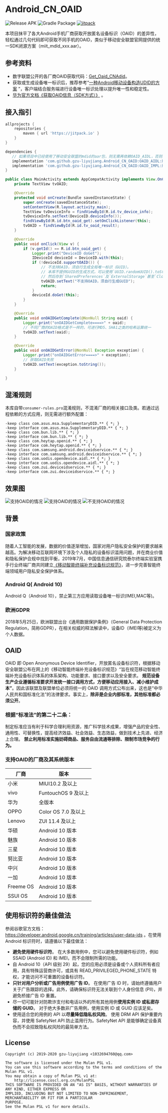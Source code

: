 # Android_CN_OAID

![Release APK](https://github.com/gzu-liyujiang/Android_CN_OAID/workflows/Release%20APK/badge.svg)
![Gradle Package](https://github.com/gzu-liyujiang/Android_CN_OAID/workflows/Gradle%20Package/badge.svg)
[![jitpack](https://jitpack.io/v/gzu-liyujiang/Android_CN_OAID.svg)](https://jitpack.io/#gzu-liyujiang/Android_CN_OAID)

本项目抹平了各大Android手机厂商获取开放匿名设备标识（OAID）的差异性，轻松通过几句代码即可获取不同手机的OAID，类似于移动安全联盟官网提供的统一SDK闭源方案（miit_mdid_xxx.aar）。   

## 参考资料

- 数字联盟公开的各厂商OAID获取代码：[Get_Oaid_CNAdid](https://github.com/shuzilm-open-source/Get_Oaid_CNAdid)。
- 获取或生成设备唯一标识后，推荐参考“[一种Android移动设备构造UDID的方案](https://github.com/No89757/Udid) ”，客户端结合服务端进行设备唯一标识处理以提升唯一性和稳定性。
- [华为官方文档《获取OAID信息（SDK方式）》](https://developer.huawei.com/consumer/cn/doc/development/HMSCore-Guides-V5/identifier-service-obtaining-oaid-sdk-0000001050064988-V5) 。

## 接入指引

```gradle
allprojects {
    repositories {
        maven { url 'https://jitpack.io' }
    }
}

dependencies {
   // 如果项目中已经使用了移动安全联盟的mdid的aar包，则无需再依赖OAID_AIDL，否则会有冲突
   implementation 'com.github.gzu-liyujiang.Android_CN_OAID:OAID_AIDL:版本号'
   implementation 'com.github.gzu-liyujiang.Android_CN_OAID:OAID_IMPL:版本号'
}
```
```java
public class MainActivity extends AppCompatActivity implements View.OnClickListener, IOAIDGetter {
    private TextView tvOAID;

    @Override
    protected void onCreate(Bundle savedInstanceState) {
        super.onCreate(savedInstanceState);
        setContentView(R.layout.activity_main);
        TextView tvDeviceInfo = findViewById(R.id.tv_device_info);
        tvDeviceInfo.setText(DeviceID.deviceInfo());
        findViewById(R.id.btn_oaid_get).setOnClickListener(this);
        tvOAID = findViewById(R.id.tv_oaid_result);
    }

    @Override
    public void onClick(View v) {
        if (v.getId() == R.id.btn_oaid_get) {
            Logger.print("DeviceID doGet");
            IDeviceId deviceId = DeviceID.with(this);
            if (!deviceId.supportOAID()) {
                // 不支持OAID，须自行生成全局唯一标识（GUID）。
                // 本库不提供GUID的生成方式，可以使用`UUID.randomUUID().toString()`生成，
                // 然后存到`SharedPreferences`及`ExternalStorage`甚至`CloudStorage`。
                tvOAID.setText("不支持OAID，须自行生成GUID");
                return;
            }
            deviceId.doGet(this);
        }
    }

    @Override
    public void onOAIDGetComplete(@NonNull String oaid) {
        Logger.print("onOAIDGetComplete====>" + oaid);
        // 不同厂商的OAID格式是不一样的，可进行MD5、SHA1之类的哈希运算统一
        tvOAID.setText(oaid);
    }

    @Override
    public void onOAIDGetError(@NonNull Exception exception) {
        Logger.print("onOAIDGetError====>" + exception);
        // 获取OAID失败
        tvOAID.setText(exception.toString());
    }

}
```

## 混淆规则

本库自带`consumer-rules.pro`混淆规则，不混淆厂商的相关接口及类。若通过远程依赖的方式应用，则无需进行额外配置：
```proguard
-keep class com.asus.msa.SupplementaryDID.** { *; }
-keep interface com.asus.msa.SupplementaryDID.** { *; }
-keep class com.bun.lib.** { *; }
-keep interface com.bun.lib.** { *; }
-keep class com.heytap.openid.** { *; }
-keep interface com.heytap.openid.** { *; }
-keep class com.samsung.android.deviceidservice.** { *; }
-keep interface com.samsung.android.deviceidservice.** { *; }
-keep class com.uodis.opendevice.aidl.** { *; }
-keep interface com.uodis.opendevice.aidl.** { *; }
-keep class com.zui.deviceidservice.** { *; }
-keep interface com.zui.deviceidservice.** { *; }
```

## 效果图

![支持OAID的情况](/screenshot/oaid_vivo.png)
![支持OAID的情况](/screenshot/oaid_huawei.png)
![不支持OAID的情况](/screenshot/oaid_nonsupport.png)

## 背景
   
### 国家政策
   
 随着人工智能的发展，数据的价值逐渐增加，国家对用户隐私安全保护的要求越来越高。为解决移动互联网环境下涉及个人隐私的设备标识滥用问题，并在商业价值和隐私保护合规中找到平衡，2019年7月，中国信息通信研究院泰尔终端实验室携手行业终端厂商共同建立[《移动智能终端补充设备标识规范》](http://msa-alliance.cn/col.jsp?id=120)，进一步完善智能终端领域用户隐私安全保护体系。
   
### Android Q( Android 10)
   
Android Q（Android 10），禁止第三方应用读取设备唯一标识(IMEI,MAC等)。
    
### 欧洲GDPR
    
2018年5月25日，欧洲联盟出台《通用数据保护条例》（General Data Protection Regulation，简称GDPR），在相关权威的释法解读中，设备ID（IMEI等)被定义为个人数据。
   
## OAID

OAID 即 Open Anonymous Device Identifier，开放匿名设备标识符，根据移动安全联盟公布在网上的《移动智能终端补充设备标识规范》“旨在规范移动智能终端补充设备标识体系的体系架构、功能要求、接口要求以及安全要求。 **规范设备生产企业遵循标准要求开发统一接口调用方式，方便移动应用接入、减小维护成本”**。因此该联盟及联盟单位必须将统一的 OAID 调用方式公布出来，这也是“中华人民共和国标准化法”的法律要求。事实上，**除非是企业内部标准，其他标准都必须公开**。

### **根据“标准法”的第二十二条：**

制定标准应当有利于科学合理利用资源，推广科学技术成果，增强产品的安全性、通用性、可替换性，提高经济效益、社会效益、生态效益，做到技术上先进、经济上合理。 **禁止利用标准实施妨碍商品、服务自由流通等排除、限制市场竞争的行为。**

### 支持OAID的厂商及其系统版本

| 厂商   | 版本                                    |
| ------ |  ------------------------------------- |
| 小米   | MIUI10.2 及以上                         |
| vivo   | FuntouchOS 9 及以上                     |
| 华为   | 全版本                                  |
| OPPO   | Color OS 7.0 及以上                     |
| Lenovo | ZUI 11.4 及以上                         |
| 华硕   | Android 10 版本                         |
| 魅族   | Android 10 版本                         |
| 三星   | Android 10 版本                         |
| 努比亚 | Android 10 版本                         |
| 中兴   | Android 10 版本                         |
| 一加   | Android 10 版本                         |
| Freeme OS   | Android 10 版本                   |
| SSUI OS | Android 10 版本                       |

## 使用标识符的最佳做法

参阅谷歌官方文档：https://developer.android.google.cn/training/articles/user-data-ids 。在使用 Android 标识符时，请遵循以下最佳做法：

- **避免使用硬件标识符**。 在大多数用例中，您可以避免使用硬件标识符，例如 SSAID (Android ID) 和 IMEI，而不会限制所需的功能。
- 自 Android 10（API 级别 29）起，您的应用必须是设备或个人资料所有者应用，具有特殊运营商许可，或具有 READ_PRIVILEGED_PHONE_STATE 特权，才能访问不可重置的设备标识符。
- **只针对用户分析或广告用例使用广告 ID**。 在使用广告 ID 时，请始终遵循用户关于广告跟踪的选择。此外，请确保标识符无法关联到个人身份信息 (PII)，并避免桥接广告 ID 重置。
- 尽一切可能针对防欺诈支付和电话以外的所有其他用例**使用实例 ID 或私密存储的 GUID**。 对于绝大多数非广告用例，使用实例 ID 或 GUID 应该足矣。
- 使用适合您的用例的 API 以**尽量降低隐私权风险**。 使用 DRM API 保护重要内容，并使用 SafetyNet API 防止滥用行为。SafetyNet API 是能够确定设备真伪而不会招致隐私权风险的最简单方法。

## License

```text
Copyright (c) 2019-2020 gzu-liyujiang <1032694760@qq.com>

The software is licensed under the Mulan PSL v1.
You can use this software according to the terms and conditions of the Mulan PSL v1.
You may obtain a copy of Mulan PSL v1 at:
    http://license.coscl.org.cn/MulanPSL
THIS SOFTWARE IS PROVIDED ON AN "AS IS" BASIS, WITHOUT WARRANTIES OF ANY KIND, EITHER EXPRESS OR
IMPLIED, INCLUDING BUT NOT LIMITED TO NON-INFRINGEMENT, MERCHANTABILITY OR FIT FOR A PARTICULAR
PURPOSE.
See the Mulan PSL v1 for more details.
```

